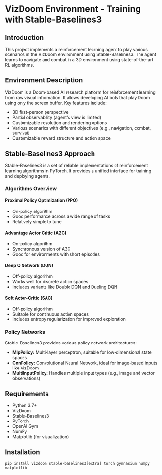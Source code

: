 <h1>VizDoom Environment - Training with Stable-Baselines3</h1>

    

<h2>Introduction</h2>
    <p>This project implements a reinforcement learning agent to play various scenarios in the VizDoom environment using Stable-Baselines3. The agent learns to navigate and combat in a 3D environment using state-of-the-art RL algorithms.</p>

<h2>Environment Description</h2>
    <p>VizDoom is a Doom-based AI research platform for reinforcement learning from raw visual information. It allows developing AI bots that play Doom using only the screen buffer. Key features include:</p>
    <ul>
        <li>3D first-person perspective</li>
        <li>Partial observability (agent's view is limited)</li>
        <li>Customizable resolution and rendering options</li>
        <li>Various scenarios with different objectives (e.g., navigation, combat, survival)</li>
        <li>Customizable reward structure and action space</li>
    </ul>
   <h2>Stable-Baselines3 Approach</h2>
    <p>Stable-Baselines3 is a set of reliable implementations of reinforcement learning algorithms in PyTorch. It provides a unified interface for training and deploying agents.</p>

  <h3>Algorithms Overview</h3>

  <h4>Proximal Policy Optimization (PPO)</h4>
    <ul>
        <li>On-policy algorithm</li>
        <li>Good performance across a wide range of tasks</li>
        <li>Relatively simple to tune</li>
    </ul>

  <h4>Advantage Actor Critic (A2C)</h4>
    <ul>
        <li>On-policy algorithm</li>
        <li>Synchronous version of A3C</li>
        <li>Good for environments with short episodes</li>
    </ul>

  <h4>Deep Q Network (DQN)</h4>
    <ul>
        <li>Off-policy algorithm</li>
        <li>Works well for discrete action spaces</li>
        <li>Includes variants like Double DQN and Dueling DQN</li>
    </ul>

   <h4>Soft Actor-Critic (SAC)</h4>
    <ul>
        <li>Off-policy algorithm</li>
        <li>Suitable for continuous action spaces</li>
        <li>Includes entropy regularization for improved exploration</li>
    </ul>

   <h3>Policy Networks</h3>
    <p>Stable-Baselines3 provides various policy network architectures:</p>
    <ul>
        <li><strong>MlpPolicy:</strong> Multi-layer perceptron, suitable for low-dimensional state spaces</li>
        <li><strong>CnnPolicy:</strong> Convolutional Neural Network, ideal for image-based inputs like VizDoom</li>
        <li><strong>MultiInputPolicy:</strong> Handles multiple input types (e.g., image and vector observations)</li>
    </ul>

   <h2>Requirements</h2>
    <ul>
        <li>Python 3.7+</li>
        <li>VizDoom</li>
        <li>Stable-Baselines3</li>
        <li>PyTorch</li>
        <li>OpenAI Gym</li>
        <li>NumPy</li>
        <li>Matplotlib (for visualization)</li>
    </ul>

   <h2>Installation</h2>
    <pre><code>pip install vizdoom stable-baselines3[extra] torch gymnasium numpy matplotlib</code></pre>
